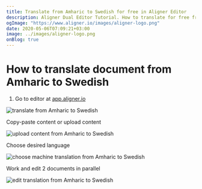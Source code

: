 ```yaml
---
title: Translate from Amharic to Swedish for free in Aligner Editor
description: Aligner Dual Editor Tutorial. How to translate for free from Amharic to Swedish. Aligner is multilingual document management platform. 
ogImage: "https://www.aligner.io/images/aligner-logo.png"
date: 2020-05-06T07:09:21+03:00
image: ../images/aligner-logo.png
onBlog: true
---
```


# How to translate document from Amharic to Swedish

1. Go to editor at [app.aligner.io](https://app.aligner.io "Aligner App web page")

![translate from Amharic to Swedish](../aligner-blank-editor.png "translate from Amharic to Swedish")

Copy-paste content or upload content

![upload content from Amharic to Swedish](../aligner-uploaded-document.png "upload content from Amharic to Swedish")

Choose desired language

![choose machine translation from Amharic to Swedish](../aligner-language-dropdown.png "choose machine translation from Amharic to Swedish")

Work and edit 2 documents in parallel

![edit translation from Amharic to Swedish](../aligner-double-sitded-editor.png "edit translation from Amharic to Swedish")

